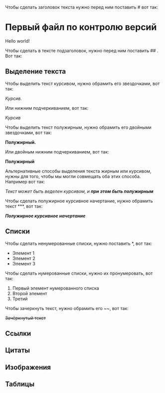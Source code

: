 Чтобы сделать заголовок текста нужно перед ним поставить # вот так:
# Первый файл по контролю версий

Hello world!

Чтобы сделать в тексте подзаголовок, нужно перед ним поставить ## . Вот так:

## Выделение текста

Чтобы выделить текст курсивом, нужно обрамить его звездочками, вот так:

*Курсив.*

Или нижним подчеркиванием, вот так:

_Курсив_

Чтобы выделить текст полужирным, нужно обрамить его двойными звездочками, вот так:

**Полужирный.**

Или двойным нижним подчеркиванием, вот так:

__Полужирный__

Альтернативные способы выделения текста жирным или курсивом, нужны для того, чтобы мы могли совмещать оба этих способа. Например вот так:

_Текст может быть веделен курсивом, и **при этом быть полужирным**_


Чтобы сделать полужирное курсивное начертание, нужно обрамить текст ***, вот так:
 
***Полужирное курсивное начертание***



## Списки

Чтобы сделать ненумерованные списки, нужно поставить *, вот так:
* Элемент 1
* Элемент 2
* Элемент 3


Чтобы сделать нумерованные списки, нужно их пронумеровать, вот так:
1. Первый элемент нумерованного списка
2. Второй элемент
3. Третий

Чтобы зачеркнуть текст, нужно обрамить его ~~, вот так:

~~Зачёркнутый текст~~

## Ссылки

## Цитаты

## Изображения

## Таблицы

